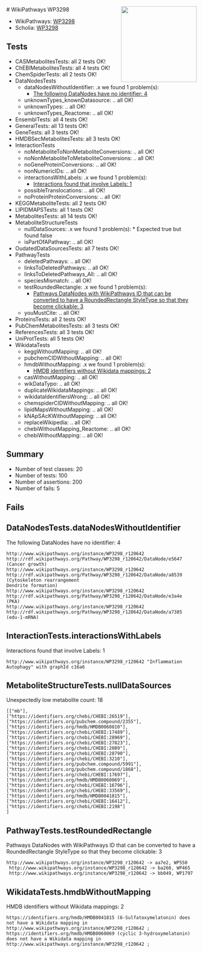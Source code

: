 <img style="float: right; width: 200px" src="https://upload.wikimedia.org/wikipedia/commons/thumb/8/83/Wplogo_with_text_500.png/640px-Wplogo_with_text_500.png" />
# WikiPathways WP3298

* WikiPathways: [WP3298](https://new.wikipathways.org/pathways/WP3298)
* Scholia: [WP3298](https://scholia.toolforge.org/wikipathways/WP3298)
## Tests
* CASMetabolitesTests: all 2 tests OK!
* ChEBIMetabolitesTests: all 4 tests OK!
* ChemSpiderTests: all 2 tests OK!
* DataNodesTests
    * dataNodesWithoutIdentifier: .x we found 1 problem(s):
        * [The following DataNodes have no identifier: 4](#d2d32fa3)
    * unknownTypes_knownDatasource: .. all OK!
    * unknownTypes: .. all OK!
    * unknownTypes_Reactome: .. all OK!
* EnsemblTests: all 4 tests OK!
* GeneralTests: all 13 tests OK!
* GeneTests: all 3 tests OK!
* HMDBSecMetabolitesTests: all 3 tests OK!
* InteractionTests
    * noMetaboliteToNonMetaboliteConversions: .. all OK!
    * noNonMetaboliteToMetaboliteConversions: .. all OK!
    * noGeneProteinConversions: .. all OK!
    * nonNumericIDs: .. all OK!
    * interactionsWithLabels: .x we found 1 problem(s):
        * [Interactions found that involve Labels: 1](#630d2678)
    * possibleTranslocations: .. all OK!
    * noProteinProteinConversions: .. all OK!
* KEGGMetaboliteTests: all 2 tests OK!
* LIPIDMAPSTests: all 1 tests OK!
* MetabolitesTests: all 14 tests OK!
* MetaboliteStructureTests
    * nullDataSources: .x we found 1 problem(s):
            * Expected true but found false
    * isPartOfAPathway: .. all OK!
* OudatedDataSourcesTests: all 7 tests OK!
* PathwayTests
    * deletedPathways: .. all OK!
    * linksToDeletedPathways: .. all OK!
    * linksToDeletedPathways_All: .. all OK!
    * speciesMismatch: .. all OK!
    * testRoundedRectangle: .x we found 1 problem(s):
        * [Pathways DataNodes with WikiPathways ID that can be converted to have a RoundedRectangle StyleType so that they become clickable: 3](#9fbad3cd)
    * youMustCite: .. all OK!
* ProteinsTests: all 2 tests OK!
* PubChemMetabolitesTests: all 3 tests OK!
* ReferencesTests: all 3 tests OK!
* UniProtTests: all 5 tests OK!
* WikidataTests
    * keggWithoutMapping: .. all OK!
    * pubchemCIDWithoutMapping: .. all OK!
    * hmdbWithoutMapping: .x we found 1 problem(s):
        * [HMDB identifiers without Wikidata mappings: 2](#8860e69c)
    * casWithoutMapping: .. all OK!
    * wikDataTypo: .. all OK!
    * duplicateWikidataMappings: .. all OK!
    * wikidataIdentifiersWrong: .. all OK!
    * chemspiderCIDWithoutMapping: .. all OK!
    * lipidMapsWithoutMapping: .. all OK!
    * kNApSAcKWithoutMapping: .. all OK!
    * replaceWikipedia: .. all OK!
    * chebiWithoutMapping_Reactome: .. all OK!
    * chebiWithoutMapping: .. all OK!


## Summary

* Number of test classes: 20
* Number of tests: 100
* Number of assertions: 200
* Number of fails: 5

## Fails

<a name="d2d32fa3" />

## DataNodesTests.dataNodesWithoutIdentifier

The following DataNodes have no identifier: 4
```
http://www.wikipathways.org/instance/WP3298_r120642 http://rdf.wikipathways.org/Pathway/WP3298_r120642/DataNode/e5647 (Cancer growth)
http://www.wikipathways.org/instance/WP3298_r120642 http://rdf.wikipathways.org/Pathway/WP3298_r120642/DataNode/a8539 (Cytoskeleton rearrangement 
Dendrite formation)
http://www.wikipathways.org/instance/WP3298_r120642 http://rdf.wikipathways.org/Pathway/WP3298_r120642/DataNode/e3a4e (PKA)
http://www.wikipathways.org/instance/WP3298_r120642 http://rdf.wikipathways.org/Pathway/WP3298_r120642/DataNode/a7385 (edu-1-mRNA)
```

<a name="630d2678" />

## InteractionTests.interactionsWithLabels

Interactions found that involve Labels: 1
```
http://www.wikipathways.org/instance/WP3298_r120642 "Inflammation
Autophagy" with graphId c16a6
```

<a name="91904191" />

## MetaboliteStructureTests.nullDataSources

Unexpectedly low metabolite count: 18
```
[["mb"],
["https://identifiers.org/chebi/CHEBI:26519"],
["https://identifiers.org/pubchem.compound/2355"],
["https://identifiers.org/hmdb/HMDB0060810"],
["https://identifiers.org/chebi/CHEBI:17489"],
["https://identifiers.org/chebi/CHEBI:28969"],
["https://identifiers.org/chebi/CHEBI:27823"],
["https://identifiers.org/chebi/CHEBI:2089"],
["https://identifiers.org/chebi/CHEBI:28790"],
["https://identifiers.org/chebi/CHEBI:3210"],
["https://identifiers.org/pubchem.compound/5991"],
["https://identifiers.org/pubchem.compound/1868"],
["https://identifiers.org/chebi/CHEBI:17697"],
["https://identifiers.org/hmdb/HMDB0060069"],
["https://identifiers.org/chebi/CHEBI:16796"],
["https://identifiers.org/chebi/CHEBI:33569"],
["https://identifiers.org/hmdb/HMDB0041815"],
["https://identifiers.org/chebi/CHEBI:16412"],
["https://identifiers.org/chebi/CHEBI:2198"]
]
```

<a name="9fbad3cd" />

## PathwayTests.testRoundedRectangle

Pathways DataNodes with WikiPathways ID that can be converted to have a RoundedRectangle StyleType so that they become clickable: 3
```
http://www.wikipathways.org/instance/WP3298_r120642 -> aa7e2, WP550
 http://www.wikipathways.org/instance/WP3298_r120642 -> ba260, WP465
 http://www.wikipathways.org/instance/WP3298_r120642 -> bb049, WP1797
 ```

<a name="8860e69c" />

## WikidataTests.hmdbWithoutMapping

HMDB identifiers without Wikidata mappings: 2
```
https://identifiers.org/hmdb/HMDB0041815 (6-Sulfatoxymelatonin) does not have a Wikidata mapping in http://www.wikipathways.org/instance/WP3298_r120642 ; 
https://identifiers.org/hmdb/HMDB0060069 (cyclic 3-hydroxymelatonin) does not have a Wikidata mapping in http://www.wikipathways.org/instance/WP3298_r120642 ; 
```

